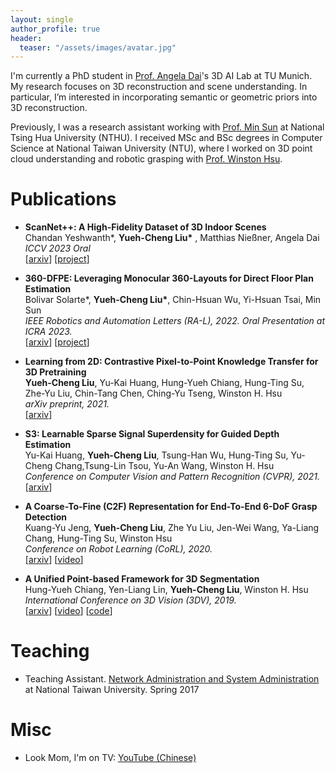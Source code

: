 ```yaml
---
layout: single
author_profile: true
header:
  teaser: "/assets/images/avatar.jpg"
---
```


<!-- # About Me -->
I'm currently a PhD student in [Prof. Angela Dai](https://www.3dunderstanding.org/team.html)'s 3D AI Lab at TU Munich. My research focuses on 3D reconstruction and scene understanding. In particular, I’m interested in incorporating semantic or geometric priors into 3D reconstruction.


Previously, I was a research assistant working with [Prof. Min Sun](https://aliensunmin.github.io/) at National Tsing Hua University (NTHU). I received MSc and BSc degrees in Computer Science at National Taiwan University (NTU), where I worked on 3D point cloud understanding and robotic grasping with [Prof. Winston Hsu](https://winstonhsu.info/).



# Publications
- **ScanNet++: A High-Fidelity Dataset of 3D Indoor Scenes**
  <br>
  Chandan Yeshwanth\*, **Yueh-Cheng Liu\*** , Matthias Nießner, Angela Dai
  <br>
  *ICCV 2023 Oral*
  <br>
  [[arxiv]()] [[project](https://kaldir.vc.in.tum.de/scannetpp/)]


- **360-DFPE: Leveraging Monocular 360-Layouts for Direct Floor Plan Estimation**
  <br>
  Bolivar Solarte\*, **Yueh-Cheng Liu\***, Chin-Hsuan Wu, Yi-Hsuan Tsai, Min Sun
  <br>
  *IEEE Robotics and Automation Letters (RA-L), 2022. Oral Presentation at ICRA 2023.*
  <br>
  [[arxiv](https://arxiv.org/abs/2112.06180)] [[project](https://enriquesolarte.github.io/360-dfpe/)]
   <!-- <strong><i style="color:#e74d3c">Oral Presentation</i></strong> -->

- **Learning from 2D: Contrastive Pixel-to-Point Knowledge Transfer for 3D Pretraining**
  <br>
  **Yueh-Cheng Liu**, Yu-Kai Huang, Hung-Yueh Chiang, Hung-Ting Su, Zhe-Yu Liu, Chin-Tang Chen, Ching-Yu Tseng, Winston H. Hsu
  <br>
  *arXiv preprint, 2021.*
  <br>
  [[arxiv](https://arxiv.org/abs/2104.04687)]
   <!-- <strong><i style="color:#e74d3c">Oral Presentation</i></strong> -->

<!-- - **ReDAL: Region-based and Diversity-aware Active Learning for Point Cloud Semantic Segmentation**
  <br>
  Tsung-Han Wu, **Yueh-Cheng Liu**, Yu-Kai Huang, Hsin-Ying Lee, Hung-Ting Su, Ping-Chia Huang, Winston H. Hsu
  <br>
  *International Conference on Computer Vision (ICCV), 2021.*
  <br>
  [[arxiv](https://arxiv.org/abs/2107.11769)] [[video](https://youtu.be/XJeb9kMxs5E)] -->

- **S3: Learnable Sparse Signal Superdensity for Guided Depth Estimation**
  <br>
  Yu-Kai Huang, **Yueh-Cheng Liu**, Tsung-Han Wu, Hung-Ting Su, Yu-Cheng Chang,Tsung-Lin Tsou, Yu-An Wang, Winston H. Hsu
  <br>
  *Conference on Computer Vision and Pattern Recognition (CVPR), 2021.*
  <br>
  [[arxiv](https://arxiv.org/abs/2103.02396)]

<!-- - **Dual-Awareness Attention for Few-Shot Object Detection**
  <br>
  Tung-I Chen, **Yueh-Cheng Liu**, Hung-Ting Su, Yu-Cheng Chang, Yu-Hsiang Lin, Jia-Fong Yeh, Wen-Chin Chen, Winston H. Hsu
  <br>
  *IEEE Transactions on Multimedia (TMM), 2021.*
  <br>
  [[arxiv](https://arxiv.org/abs/2102.12152)] [[code](https://github.com/Tung-I/Dual-awareness-Attention-for-Few-shot-Object-Detection)] -->

- **A Coarse-To-Fine (C2F) Representation for End-To-End 6-DoF Grasp Detection**
  <br>
  Kuang-Yu Jeng, **Yueh-Cheng Liu**, Zhe Yu Liu, Jen-Wei Wang, Ya-Liang Chang, Hung-Ting Su, Winston Hsu
  <br>
  *Conference on Robot Learning (CoRL), 2020.*
  <br>
  [[arxiv](https://arxiv.org/abs/2010.10695)] [[video](https://youtu.be/pn7PD1keTnQ)]

<!-- - **Raw Image Deblurring**
  <br>
  Chih-Hung Liang, Yu-An Chen, **Yueh-Cheng Liu**, and Winston H. Hsu
  <br>
  *IEEE Transactions on Multimedia (TMM), 2020.*
  <br>
  [[arxiv](https://arxiv.org/abs/2012.04264)] [[dataset](https://github.com/bob831009/raw_image_deblurring)] -->

- **A Unified Point-based Framework for 3D Segmentation**
  <br>
  Hung-Yueh Chiang, Yen-Liang Lin, **Yueh-Cheng Liu**, Winston H. Hsu
  <br>
  *International Conference on 3D Vision (3DV), 2019.*
  <br>
  [[arxiv](https://arxiv.org/abs/1908.00478)] [[video](https://youtu.be/rqBcxw6iaD0)] [[code](https://github.com/ken012git/joint_point_based)]

<!-- - **Indoor Depth Completion with Boundary Consistency and Self-Attention**
  <br>
  Yu-Kai Huang, Tsung-Han Wu, **Yueh-Cheng Liu**, Winston H. Hsu
  <br>
  *International Conference on Computer Vision Workshop (ICCVW RLQ), 2019.*
  <br>
  [[arxiv](https://arxiv.org/abs/1908.08344)] [[code](https://github.com/tsunghan-mama/Depth-Completion)] -->


# Teaching
- Teaching Assistant. [Network Administration and System Administration](https://www.csie.ntu.edu.tw/~hsinmu/courses/nasa_17spring) at National Taiwan University. Spring 2017


# Misc
- Look Mom, I'm on TV: [YouTube (Chinese)](https://youtu.be/z0S1EHSjqeE?t=270)
